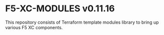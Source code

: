 # F5-XC-MODULES v0.11.16

This repository consists of Terraform template modules library to bring up various F5 XC components.
